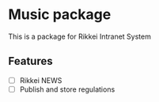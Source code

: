 Music package
===

This is a package for Rikkei Intranet System

Features
---

- [ ] Rikkei NEWS
- [ ] Publish and store regulations
